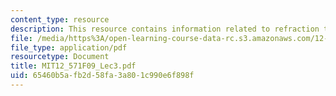 ```yaml
---
content_type: resource
description: This resource contains information related to refraction traveltime interpretation.
file: /media/https%3A/open-learning-course-data-rc.s3.amazonaws.com/12-571-near-surface-geophysical-imaging-fall-2009/65460b5afb2d58fa3a801c990e6f898f_MIT12_571F09_Lec3.pdf
file_type: application/pdf
resourcetype: Document
title: MIT12_571F09_Lec3.pdf
uid: 65460b5a-fb2d-58fa-3a80-1c990e6f898f
---
```

